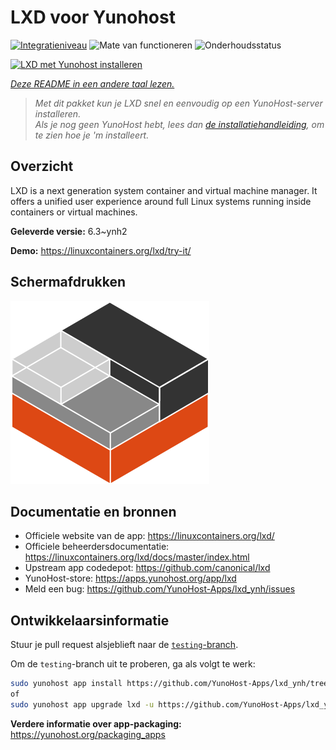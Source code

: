<!--
NB: Deze README is automatisch gegenereerd door <https://github.com/YunoHost/apps/tree/master/tools/readme_generator>
Hij mag NIET handmatig aangepast worden.
-->

# LXD voor Yunohost

[![Integratieniveau](https://apps.yunohost.org/badge/integration/lxd)](https://ci-apps.yunohost.org/ci/apps/lxd/)
![Mate van functioneren](https://apps.yunohost.org/badge/state/lxd)
![Onderhoudsstatus](https://apps.yunohost.org/badge/maintained/lxd)

[![LXD met Yunohost installeren](https://install-app.yunohost.org/install-with-yunohost.svg)](https://install-app.yunohost.org/?app=lxd)

*[Deze README in een andere taal lezen.](./ALL_README.md)*

> *Met dit pakket kun je LXD snel en eenvoudig op een YunoHost-server installeren.*  
> *Als je nog geen YunoHost hebt, lees dan [de installatiehandleiding](https://yunohost.org/install), om te zien hoe je 'm installeert.*

## Overzicht

LXD is a next generation system container and virtual machine manager. It offers a unified user experience around full Linux systems running inside containers or virtual machines.


**Geleverde versie:** 6.3~ynh2

**Demo:** <https://linuxcontainers.org/lxd/try-it/>

## Schermafdrukken

![Schermafdrukken van LXD](./doc/screenshots/LXD-logo.png)

## Documentatie en bronnen

- Officiele website van de app: <https://linuxcontainers.org/lxd/>
- Officiele beheerdersdocumentatie: <https://linuxcontainers.org/lxd/docs/master/index.html>
- Upstream app codedepot: <https://github.com/canonical/lxd>
- YunoHost-store: <https://apps.yunohost.org/app/lxd>
- Meld een bug: <https://github.com/YunoHost-Apps/lxd_ynh/issues>

## Ontwikkelaarsinformatie

Stuur je pull request alsjeblieft naar de [`testing`-branch](https://github.com/YunoHost-Apps/lxd_ynh/tree/testing).

Om de `testing`-branch uit te proberen, ga als volgt te werk:

```bash
sudo yunohost app install https://github.com/YunoHost-Apps/lxd_ynh/tree/testing --debug
of
sudo yunohost app upgrade lxd -u https://github.com/YunoHost-Apps/lxd_ynh/tree/testing --debug
```

**Verdere informatie over app-packaging:** <https://yunohost.org/packaging_apps>
